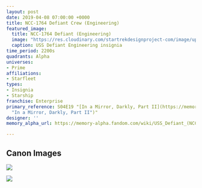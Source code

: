 ```yaml
---
layout: post
date: 2019-04-08 07:00:00 +0000
title: NCC-1764 Defiant Crew (Engineering)
featured_image:
  title: NCC-1764 Defiant (Engineering)
  image: "https://res.cloudinary.com/startrekdesignproject-com/image/upload/v1554860740/NCC-1764Defiant_Engineering.png"
  caption: USS Defiant Engineering insignia
time_period: 2200s
quadrants: Alpha
universes:
- Prime
affiliations:
- Starfleet
types:
- Insignia
- Starship
franchise: Enterprise
primary_reference: S04E19 "[In a Mirror, Darkly, Part II](https://memory-alpha.fandom.com/wiki/In_a_Mirror,_Darkly,_Part_II
  "In a Mirror, Darkly, Part II")"
designer: ''
memory_alpha_url: https://memory-alpha.fandom.com/wiki/USS_Defiant_(NCC-1764)

---
```

## Canon Images

![](https://res.cloudinary.com/startrekdesignproject-com/image/upload/v1554772613/NCC-1764Defiant_Engineering_2.jpg)

![](https://res.cloudinary.com/startrekdesignproject-com/image/upload/v1554772613/NCC-1764Defiant_Engineering_1.jpg)